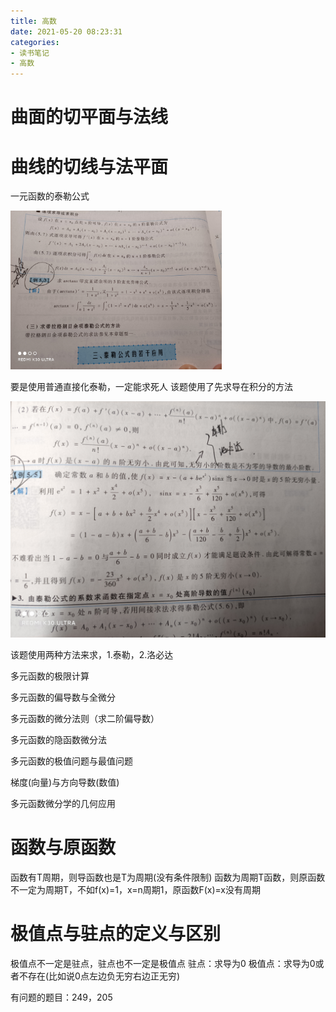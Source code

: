 ```yaml
---
title: 高数
date: 2021-05-20 08:23:31
categories: 
- 读书笔记
- 高数
---
```




# 曲面的切平面与法线

# 曲线的切线与法平面

一元函数的泰勒公式

<img src="高数/5.3.jpg" alt="5.3" style="zoom:33%;" />



要是使用普通直接化泰勒，一定能求死人
该题使用了先求导在积分的方法

![5.5](高数/5.5.jpg)

该题使用两种方法来求，1.泰勒，2.洛必达

多元函数的极限计算

多元函数的偏导数与全微分

多元函数的微分法则（求二阶偏导数）

多元函数的隐函数微分法

多元函数的极值问题与最值问题

梯度(向量)与方向导数(数值)

多元函数微分学的几何应用

# 函数与原函数

函数有T周期，则导函数也是T为周期(没有条件限制)
函数为周期T函数，则原函数不一定为周期T，不如f(x)=1，x=n周期1，原函数F(x)=x没有周期

# 极值点与驻点的定义与区别

极值点不一定是驻点，驻点也不一定是极值点
驻点：求导为0
极值点：求导为0或者不存在(比如说0点左边负无穷右边正无穷)

有问题的题目：249，205


